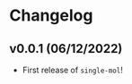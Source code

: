 # Changelog

<!--next-version-placeholder-->

## v0.0.1 (06/12/2022)

- First release of `single-mol`!
